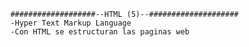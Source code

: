         ###################--HTML (5)--####################
        -Hyper Text Markup Language
        -Con HTML se estructuran las paginas web  


        